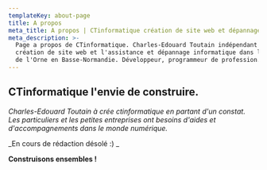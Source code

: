 ```yaml
---
templateKey: about-page
title: A propos
meta_title: A propos | CTinformatique création de site web et dépannage informatique
meta_description: >-
  Page a propos de CTinformatique. Charles-Edouard Toutain indépendant dans la
  création de site web et l'assistance et dépannage informatique dans le secteur
  de l'Orne en Basse-Normandie. Développeur, programmeur de profession.
---
```

## CTinformatique l'envie de construire.

_Charles-Edouard Toutain à crée ctinformatique en partant d'un constat. Les particuliers et les petites entreprises ont besoins d'aides et d'accompagnements dans le monde numérique._

_En cours de rédaction désolé :) _

**Construisons ensembles !**
